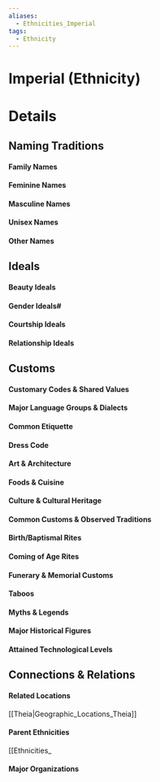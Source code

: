 ```yaml
---
aliases:
  - Ethnicities_Imperial
tags:
  - Ethnicity
---
```

# Imperial (Ethnicity)


# Details
## Naming Traditions
#### Family Names
#### Feminine Names
#### Masculine Names
#### Unisex Names
#### Other Names
## Ideals
#### Beauty Ideals
#### Gender Ideals#
#### Courtship Ideals
#### Relationship Ideals
## Customs
#### Customary Codes & Shared Values
#### Major Language Groups & Dialects
#### Common Etiquette
#### Dress Code
#### Art & Architecture
#### Foods & Cuisine
#### Culture & Cultural Heritage
#### Common Customs & Observed Traditions
#### Birth/Baptismal Rites
#### Coming of Age Rites
#### Funerary & Memorial Customs
#### Taboos
#### Myths & Legends
#### Major Historical Figures
#### Attained Technological Levels
## Connections & Relations
#### Related Locations
[[Theia|Geographic_Locations_Theia]]
#### Parent Ethnicities
[[Ethnicities_
#### Major Organizations